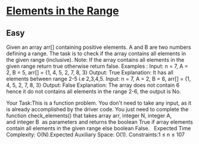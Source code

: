 # [Elements in the Range](https://www.geeksforgeeks.org/problems/elements-in-the-range2834/1?page=2&difficulty=Basic&status=unsolved&sortBy=submissions)
## Easy
Given an array arr[] containing positive elements. A and B are two numbers defining a range. The task is to check if the array contains all elements in the given range (inclusive).
Note:&nbsp;If the array contains all elements in the given range return true otherwise return false.
Examples :
Input: n = 7, A = 2, B = 5, arr[] =  {1, 4, 5, 2, 7, 8, 3}
Output: True
Explanation: It has all elements between range 2-5 i.e 2,3,4,5.
Input: n = 7, A = 2, B = 6, arr[] = {1, 4, 5, 2, 7, 8, 3}
Output: False
Explanation: The array does not contain 6 hence it do not contains all elements in the range 2-6, the output is No.

Your Task:This is a function problem. You don't need to take any input, as it is already accomplished by the driver code. You just need to complete the function check_elements() that takes array arr, integer N,&nbsp;integer A, and&nbsp;integer B&nbsp;&nbsp;as parameters and returns the boolean True&nbsp;if array elements contain all elements in the given range&nbsp;else boolean False.
&nbsp;
Expected Time Complexity: O(N).Expected Auxiliary Space: O(1).
Constraints:1 ≤ n ≤ 107
&nbsp;